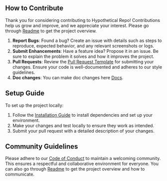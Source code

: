 ## How to Contribute
Thank you for considering contributing to Hypothetical Repo! Contributions help us grow and improve, and we appreciate your interest. Please go through [Readme](./README.md) to get the project overview.

1. **Report Bugs**: Found a bug? Create an issue with details such as steps to reproduce, expected behavior, and any relevant screenshots or logs.
2. **Submit Enhancements**: Have a feature idea? Propose it in an issue. Be sure to explain the problem it solves and how it improves the project.
3. **Pull Requests**: Review the [Pull Request Template](./PULL_REQUEST_TEMPLATE.md) for submitting your changes. Ensure your code is well-documented and adheres to our style guidelines.
4. **Doc changes**: You can make doc changes here [Docs](https://github.com/Prashant528/ideal_documented_repo/tree/main/docs).

## Setup Guide
To set up the project locally:
1. Follow the [Installation Guide](./INSTALLATION_GUIDE.md) to install dependencies and set up your environment.
2. Make your changes and test locally to ensure they work as intended.
3. Submit your pull request with a detailed description of your changes.

## Community Guidelines
Please adhere to our [Code of Conduct](./CODE_OF_CONDUCT.md) to maintain a welcoming community. This ensures a respectful and collaborative environment for everyone. You can also go through [Readme](./README.md) to get the project overview and how to communicate.
